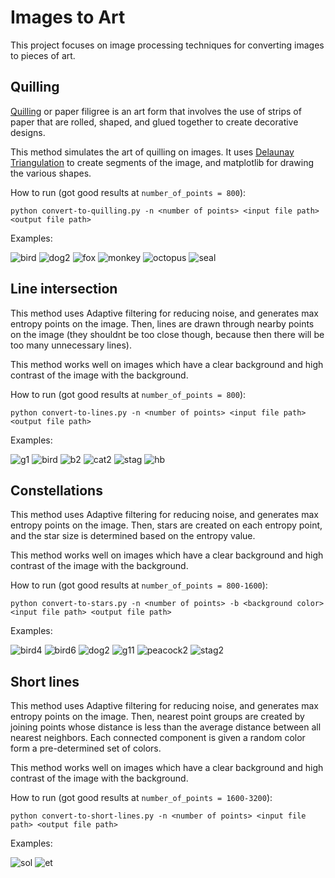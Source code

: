 # Images to Art

This project focuses on image processing techniques for converting images to pieces of art.

## Quilling

[Quilling](https://en.wikipedia.org/wiki/Quilling) or paper filigree is an art form that involves the use of strips of paper that are rolled, shaped, and glued together to create decorative designs.

This method simulates the art of quilling on images. It uses [Delaunay Triangulation](http://www.degeneratestate.org/posts/2017/May/24/images-to-triangles/) to create segments of the image, and matplotlib for drawing the various shapes.

How to run (got good results at `number_of_points = 800`):

```
python convert-to-quilling.py -n <number of points> <input file path> <output file path>
```

Examples:

![bird](https://user-images.githubusercontent.com/6567881/147434368-cbf8083b-e639-4a0f-b2fc-95e9d195fe47.jpg)
![dog2](https://user-images.githubusercontent.com/6567881/147434413-f2648164-40de-4d8c-a5ae-383a73360e80.jpg)
![fox](https://user-images.githubusercontent.com/6567881/147434441-5204c831-8a03-45f8-988c-c1d18a63c2d2.jpg)
![monkey](https://user-images.githubusercontent.com/6567881/147434447-33598934-facc-4ecf-9047-082099673b66.jpg)
![octopus](https://user-images.githubusercontent.com/6567881/147434449-e97271a3-bbfc-4d31-8345-5af86f2cb9a7.jpg)
![seal](https://user-images.githubusercontent.com/6567881/147434450-c47e2106-2c18-45a0-92b8-e0714cbe5797.jpg)

## Line intersection

This method uses Adaptive filtering for reducing noise, and generates max entropy points on the image. Then, lines are drawn through nearby points on the image (they shouldnt be too close though, because then there will be too many unnecessary lines).

This method works well on images which have a clear background and high contrast of the image with the background.

How to run (got good results at `number_of_points = 800`):

```
python convert-to-lines.py -n <number of points> <input file path> <output file path>
```

Examples:

![g1](https://user-images.githubusercontent.com/6567881/147846654-548369e1-fc94-48fd-89fe-06104212f3a7.jpg)
![bird](https://user-images.githubusercontent.com/6567881/147846652-1d6b195f-e5c1-415a-bc38-bbadef1ec166.jpg)
![b2](https://user-images.githubusercontent.com/6567881/147846651-3b767845-0ec4-45b6-859d-6763d0ced3b0.jpg)
![cat2](https://user-images.githubusercontent.com/6567881/147846653-8f4d013c-df6c-46b0-bca8-39d0b12ce969.jpg)
![stag](https://user-images.githubusercontent.com/6567881/147846657-cff908cf-0157-43ae-a3cf-6742253d36a1.jpg)
![hb](https://user-images.githubusercontent.com/6567881/147846669-6f0a621b-0ec0-4310-b32e-13af53aed825.jpg)


## Constellations

This method uses Adaptive filtering for reducing noise, and generates max entropy points on the image. Then, stars are created on each entropy point, and the star size is determined based on the entropy value.

This method works well on images which have a clear background and high contrast of the image with the background.

How to run (got good results at `number_of_points = 800-1600`):

```
python convert-to-stars.py -n <number of points> -b <background color> <input file path> <output file path>
```

Examples:

![bird4](https://user-images.githubusercontent.com/6567881/148687978-c0141684-d86c-43e7-9654-a1054a96f439.jpeg)
![bird6](https://user-images.githubusercontent.com/6567881/148687996-d02c962a-3a55-4ee4-83ff-f801d88bce9a.jpg)
![dog2](https://user-images.githubusercontent.com/6567881/148687997-be566c15-8c0d-49eb-8b08-3289298de122.jpg)
![g11](https://user-images.githubusercontent.com/6567881/148688001-0294aae6-bbbe-4a2a-8a99-721550cdaa4a.jpg)
![peacock2](https://user-images.githubusercontent.com/6567881/148688003-808dc585-bd5c-472c-a7eb-dfd6573f52df.jpg)
![stag2](https://user-images.githubusercontent.com/6567881/148688004-73f10b68-c195-4213-b090-2fee391bb3ba.jpg)

## Short lines

This method uses Adaptive filtering for reducing noise, and generates max entropy points on the image. Then, nearest point groups are created by joining points whose distance is less than the average distance between all nearest neighbors. Each connected component is given a random color form a pre-determined set of colors.

This method works well on images which have a clear background and high contrast of the image with the background.

How to run (got good results at `number_of_points = 1600-3200`):

```
python convert-to-short-lines.py -n <number of points> <input file path> <output file path>
```

Examples:

![sol](https://user-images.githubusercontent.com/6567881/159117491-369d52cc-de4d-4cb6-a2ee-660fa47940f3.jpg)
![et](https://user-images.githubusercontent.com/6567881/159117484-18c3848f-4b07-4ecd-8a08-53117fd3015c.jpg)
